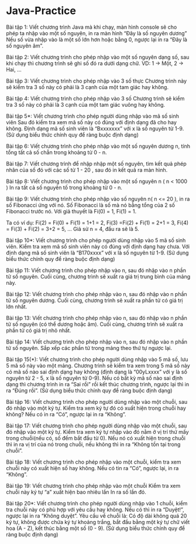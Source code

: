 # Java-Practice
Bài tập 1:
Viết chương trình Java mà khi chạy, màn hình console sẽ cho phép ta nhập vào một số nguyên, in ra màn hình “Đây là số nguyên dương”
Nếu số vừa nhập vào là một số lớn hơn hoặc bằng 0, ngược lại in ra “Đây là số nguyên âm”.

Bài tập 2:
Viết chương trình cho phép nhập vào một số nguyên dạng số, sau khi chạy thì chương trình sẽ ghi số đó ra dưới dạng chữ.
VD: 1 -> Một, 2 -> Hai, …

Bài tập 3:
Viết chương trình cho phép nhập vào 3 số thực
Chương trình này sẽ kiểm tra 3 số này có phải là 3 cạnh của một tam giác hay không.

Bài tập 4:
Viết chương trình cho phép nhập vào 3 số
Chương trình sẽ kiểm tra 3 số này có phải là 3 cạnh của một tam giác vuông hay không.

Bài tập 5*:
Viết chương trình cho phép người dùng nhập vào mã số sinh viên
Sau đó kiểm tra xem mã số này có đúng với định dạng đã cho hay không.
Định dạng mã số sinh viên là “Bxxxxxxx” với x là số nguyên từ 1-9. (Sử dụng biểu thức chính quy để ràng buộc định dạng)

Bài tập 6:
Viết chương trình cho phép nhập vào một số nguyên dương n, tính tổng tất cả số chẵn trong khoảng từ 0 - n.

Bài tập 7:
Viết chương trình để nhập nhập một số nguyên, tìm kết quả phép nhân của số đó với các số từ 1 - 20 , sau đó in kết quả ra màn hình.

Bài tập 8:
Viết chương trình cho phép nhập vào một số nguyên n ( n < 1000 )
In ra tất cả số nguyên tố trong khoảng từ 0 - n.

Bài tập 9:
Viết chương trình cho phép nhập vào số nguyên n( n <= 20 ), in ra số Fibonacci ứng với nó.
Số Fibonacci là số mà nó bằng tổng của 2 số Fibonacci trước nó.
Với giả thuyết là Fi(0) = 1, Fi(1) = 1.

Ta có ví dụ: Fi(2) = Fi(0) + Fi(1) = 1+1 = 2, Fi(3) =Fi(2) + Fi(1) = 2+1 = 3, Fi(4) = Fi(3) + Fi(2) = 3+2 = 5, … Giả sử n = 4, đầu ra sẽ là 5.

Bài tập 10*:
Viết chương trình cho phép người dùng nhập vào 5 mã số sinh viên.
Kiểm tra xem mã số sinh viên này có đúng với định dạng hay chưa.
Với định dạng mã số sinh viên là “B170xxxx” với x là số nguyên từ 1-9. (Sử dụng biểu thức chính quy để ràng buộc định dạng)

Bài tập 11:
Viết chương trình cho phép nhập vào n, sau đó nhập vào n phần tử số nguyên.
Cuối cùng, chương trình sẽ xuất ra giá trị trung bình của mảng này.

Bài tập 12:
Viết chương trình cho phép nhập vào n, sau đó nhập vào n phần tử số nguyên dương.
Cuối cùng, chương trình sẽ xuất ra phần tử có giá trị lớn nhất.

Bài tập 13:
Viết chương trình cho phép nhập vào n, sau đó nhập vào n phần tử số nguyên (có thể dương hoặc âm).
Cuối cùng, chương trình sẽ xuất ra phần tử có giá trị nhỏ nhất.

Bài tập 14:
Viết chương trình cho phép nhập vào n, sau đó nhập vào n phần tử số nguyên.
Sắp xếp các phần tử trong mảng theo thứ tự ngược lại.

Bài tập 15(*):
Viết chương trình cho phép người dùng nhập vào 5 mã số, lưu 5 mã số này vào một mảng.
Chương trình sẽ kiểm tra xem trong 5 mã số này có mã số nào sai định dạng hay không (định dạng là “00yLxxxx” với y là số nguyên từ 2 - 5, x là số nguyên từ 0-9).
Nếu có bất kỳ mã số nào sai định dạng thì chương trình in ra “Sai rồi” rồi kết thúc chương trình, ngược lại thì in ra “Đúng rồi”. (Sử dụng biểu thức chính quy để ràng buộc định dạng)

Bài tập 16:
Viết chương trình cho phép người dùng nhập vào một chuỗi, sau đó nhập vào một ký tự.
Kiểm tra xem ký tự đó có xuất hiện trong chuỗi hay không? Nếu có in ra “Có”, ngược lại in ra “Không”.

Bài tập 17:
Viết chương trình cho phép người dùng nhập vào một chuỗi, sau đó nhập vào một ký tự.
Kiểm tra xem ký tự nhập vào đó nằm ở vị trí thứ mấy trong chuỗi(nếu có, số đếm bắt đầu từ 0).
Nếu nó có xuất hiện trong chuỗi thì in ra vị trí của nó trong chuỗi, nếu không thì in ra “Không tồn tại trong chuỗi”.

Bài tập 18:
Viết chương trình cho phép nhập vào một chuỗi, kiểm tra xem chuỗi này có xuất hiện số hay không.
Nếu có tin ra “Có”, ngược lại, in ra “Không”.


Bài tập 19:
Viết chương trình cho phép nhập vào một chuỗi
Kiểm tra xem chuỗi này ký tự “a” xuất hiện bao nhiêu lần
In ra số lần đó.


Bài tập 20*:
Viết chương trình cho phép người dùng nhập vào 1 chuỗi, kiểm tra chuỗi này có phù hợp với yêu cầu hay không.
Nếu có thì in ra “Duyệt!”, ngược lại in ra “Không duyệt”.
Yêu cầu về chuỗi là: Có độ dài không quá 20 ký tự, không được chứa ký tự khoảng trắng, bắt đầu bằng một ký tự chữ viết hoa (A - Z), kết thúc bằng một số (0 - 9). (Sử dụng biểu thức chính quy để ràng buộc định dạng)
